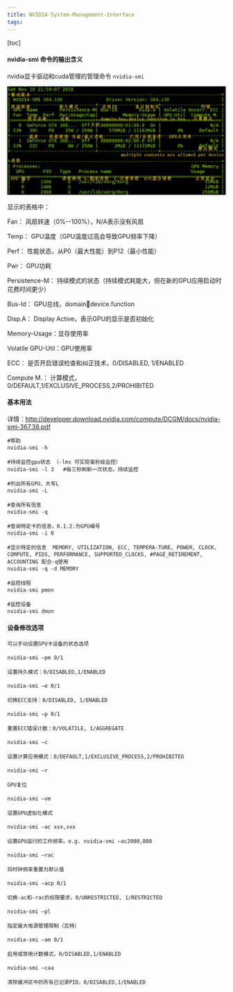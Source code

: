 ```yaml
---
title: NVIDIA-System-Management-Interface
tags: 
---
```


[toc]

#### nvidia-smi 命令的输出含义

nvidia显卡驱动和cuda管理的管理命令 `nvidia-smi`

![nvidia-smi](https://raw.githubusercontent.com/OliverRen/olili_blog_img/master/NVIDIA-System-Management-Interface/2021127/1611735815836.png)

显示的表格中：

Fan：                     风扇转速（0%--100%），N/A表示没有风扇

Temp：                 GPU温度（GPU温度过高会导致GPU频率下降）

Perf：                    性能状态，从P0（最大性能）到P12（最小性能）

Pwr：                     GPU功耗

Persistence-M：   持续模式的状态（持续模式耗能大，但在新的GPU应用启动时花费时间更少）

Bus-Id：               GPU总线，domain:bus:device.function

Disp.A：                Display Active，表示GPU的显示是否初始化

Memory-Usage：显存使用率

Volatile GPU-Util：GPU使用率

ECC：                   是否开启错误检查和纠正技术，0/DISABLED, 1/ENABLED

Compute M.：     计算模式，0/DEFAULT,1/EXCLUSIVE_PROCESS,2/PROHIBITED

#### 基本用法

详情：http://developer.download.nvidia.com/compute/DCGM/docs/nvidia-smi-367.38.pdf

```
#帮助
nvidia-smi -h

#持续监控gpu状态 （-lms 可实现毫秒级监控）
nvidia-smi -l 3   #每三秒刷新一次状态，持续监控

#列出所有GPU，大写L
nvidia-smi -L

#查询所有信息
nvidia-smi -q

#查询特定卡的信息，0.1.2.为GPU编号
nvidia-smi -i 0

#显示特定的信息  MEMORY, UTILIZATION, ECC, TEMPERA-TURE, POWER, CLOCK, COMPUTE, PIDS, PERFORMANCE, SUPPORTED_CLOCKS, #PAGE_RETIREMENT, ACCOUNTING 配合-q使用
nvidia-smi -q -d MEMORY

#监控线程
nvidia-smi pmon

#监控设备
nvidia-smi dmon
```

#### 设备修改选项

```
可以手动设置GPU卡设备的状态选项

nvidia-smi –pm 0/1

设置持久模式：0/DISABLED,1/ENABLED

nvidia-smi –e 0/1

切换ECC支持：0/DISABLED, 1/ENABLED

nvidia-smi –p 0/1

重置ECC错误计数：0/VOLATILE, 1/AGGREGATE

nvidia-smi –c

设置计算应用模式：0/DEFAULT,1/EXCLUSIVE_PROCESS,2/PROHIBITED

nvidia-smi –r

GPU复位

nvidia-smi –vm

设置GPU虚拟化模式

nvidia-smi –ac xxx,xxx

设置GPU运行的工作频率。e.g. nvidia-smi –ac2000,800

nvidia-smi –rac

将时钟频率重置为默认值

nvidia-smi –acp 0/1

切换-ac和-rac的权限要求，0/UNRESTRICTED, 1/RESTRICTED

nvidia-smi –pl

指定最大电源管理限制（瓦特）

nvidia-smi –am 0/1

启用或禁用计数模式，0/DISABLED,1/ENABLED

nvidia-smi –caa

清除缓冲区中的所有已记录PID，0/DISABLED,1/ENABLED
```
